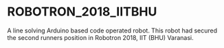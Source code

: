 # ROBOTRON_2018_IITBHU
A line solving Arduino based code operated robot. This robot had secured the second runners position in Robotron 2018, IIT (BHU) Varanasi.
